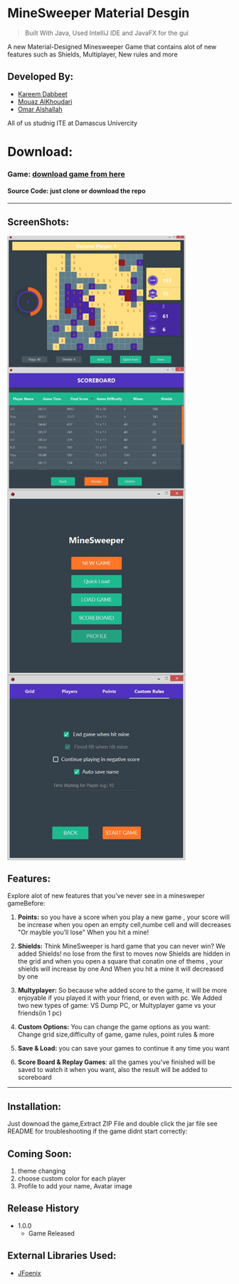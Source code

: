 
# MineSweeper Material Desgin
> Built With Java, 
> Used IntelliJ IDE
> and JavaFX for the gui 

A new Material-Designed Minesweeper Game that contains alot of new features such as Shields, Multiplayer, New rules and more

## Developed By:
* [Kareem Dabbeet](https://github.com/KareemDa)
* [Mouaz AlKhoudari](https://github.com/mhz1990)
* [Omar Alshallah](https://github.com/Omar-Sh1)

All of us studnig ITE at Damascus Univercity
# Download:
### Game: [download game from here](https://goo.gl/NKL8Dz)
#### Source Code: just clone or download the repo

---

## ScreenShots:
<img align="center" src="screenshots/1.jpg" alt="screenshots" width="400"/> <img align="center" src="screenshots/3.jpg" alt="screenshots" width="400"/>
<img align="center" src="screenshots/2.jpg" alt="screenshots" width="400"/> <img align="center" src="screenshots/4.jpg" alt="screenshots" width="400"/>


## Features:

Explore alot of new features that you've never see in a minesweper gameBefore:

1. **Points:** so you have a score when you play a new game , your score will be increase when you open an empty cell,numbe cell and will decreases "Or mayble you'll lose" When you hit a mine!

2. **Shields:** Think MineSweeper is hard game that you can never win? We added Shields! no lose from the first to moves now
   Shields are hidden in the grid and when you open a square that conatin one of thems , your shields will increase by one
   And When you hit a mine it will decreased by one
   
3. **Multyplayer:** So because whe added score to the game, it will be more enjoyable if you played it with your friend, or even with      pc.
   We Added two new types of game: VS Dump PC, or Multyplayer game vs your friends(in 1 pc)
   
4. **Custom Options:** You can change the game options as you want: Change grid size,difficulty of game, game rules, point rules & more

5. **Save & Load:** you can save your games to continue it any time you want

6. **Score Board & Replay Games**: all the games you've finished will be saved to watch it when you want, also the result will be added to scoreboard

---
## Installation:
Just downoad the game,Extract ZIP File and double click the jar file 
see README for troubleshooting if the game didnt start correctly:

## Coming Soon:

1. theme changing
2. choose custom color for each player
3. Profile to add your name, Avatar image

## Release History

* 1.0.0
   * Game Released

## External Libraries Used:
* [JFoenix](https://github.com/jfoenixadmin/JFoenix)
   
